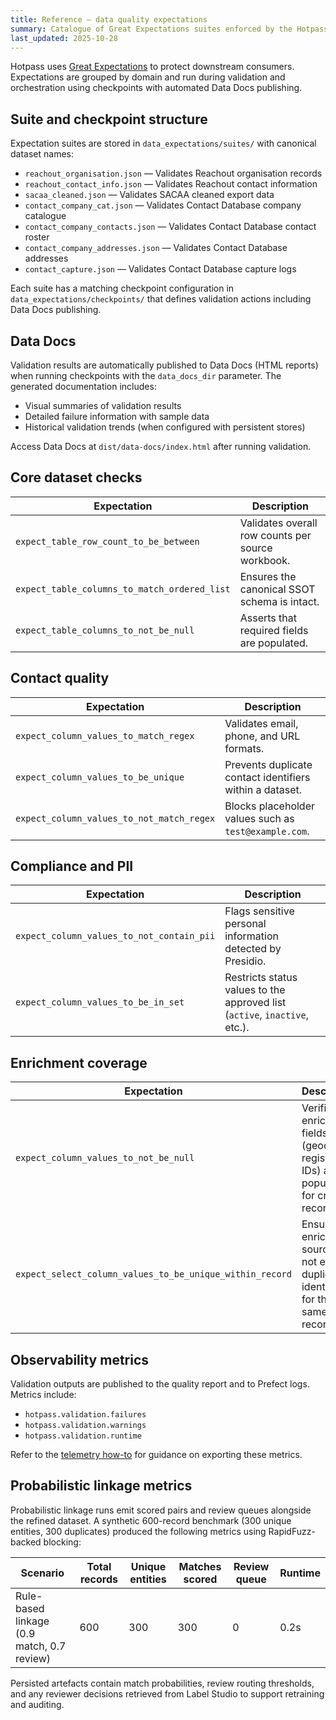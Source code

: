```yaml
---
title: Reference — data quality expectations
summary: Catalogue of Great Expectations suites enforced by the Hotpass pipeline.
last_updated: 2025-10-28
---
```


Hotpass uses [Great Expectations](https://greatexpectations.io/) to protect downstream consumers. Expectations are grouped by domain and run during validation and orchestration using checkpoints with automated Data Docs publishing.

## Suite and checkpoint structure

Expectation suites are stored in `data_expectations/suites/` with canonical dataset names:

- `reachout_organisation.json` — Validates Reachout organisation records
- `reachout_contact_info.json` — Validates Reachout contact information
- `sacaa_cleaned.json` — Validates SACAA cleaned export data
- `contact_company_cat.json` — Validates Contact Database company catalogue
- `contact_company_contacts.json` — Validates Contact Database contact roster
- `contact_company_addresses.json` — Validates Contact Database addresses
- `contact_capture.json` — Validates Contact Database capture logs

Each suite has a matching checkpoint configuration in `data_expectations/checkpoints/` that defines validation actions including Data Docs publishing.

## Data Docs

Validation results are automatically published to Data Docs (HTML reports) when running checkpoints with the `data_docs_dir` parameter. The generated documentation includes:

- Visual summaries of validation results
- Detailed failure information with sample data
- Historical validation trends (when configured with persistent stores)

Access Data Docs at `dist/data-docs/index.html` after running validation.

## Core dataset checks

| Expectation                                  | Description                                       |
| -------------------------------------------- | ------------------------------------------------- |
| `expect_table_row_count_to_be_between`       | Validates overall row counts per source workbook. |
| `expect_table_columns_to_match_ordered_list` | Ensures the canonical SSOT schema is intact.      |
| `expect_table_columns_to_not_be_null`        | Asserts that required fields are populated.       |

## Contact quality

| Expectation                               | Description                                              |
| ----------------------------------------- | -------------------------------------------------------- |
| `expect_column_values_to_match_regex`     | Validates email, phone, and URL formats.                 |
| `expect_column_values_to_be_unique`       | Prevents duplicate contact identifiers within a dataset. |
| `expect_column_values_to_not_match_regex` | Blocks placeholder values such as `test@example.com`.    |

## Compliance and PII

| Expectation                               | Description                                                                |
| ----------------------------------------- | -------------------------------------------------------------------------- |
| `expect_column_values_to_not_contain_pii` | Flags sensitive personal information detected by Presidio.                 |
| `expect_column_values_to_be_in_set`       | Restricts status values to the approved list (`active`, `inactive`, etc.). |

## Enrichment coverage

| Expectation                                              | Description                                                                                  |
| -------------------------------------------------------- | -------------------------------------------------------------------------------------------- |
| `expect_column_values_to_not_be_null`                    | Verifies that enrichment fields (geocodes, registry IDs) are populated for critical records. |
| `expect_select_column_values_to_be_unique_within_record` | Ensures enrichment sources do not emit duplicate identifiers for the same record.            |

## Observability metrics

Validation outputs are published to the quality report and to Prefect logs. Metrics include:

- `hotpass.validation.failures`
- `hotpass.validation.warnings`
- `hotpass.validation.runtime`

Refer to the [telemetry how-to](../how-to-guides/orchestrate-and-observe.md) for guidance on exporting these metrics.

## Probabilistic linkage metrics

Probabilistic linkage runs emit scored pairs and review queues alongside the
refined dataset. A synthetic 600-record benchmark (300 unique entities, 300
duplicates) produced the following metrics using RapidFuzz-backed blocking:

| Scenario                                   | Total records | Unique entities | Matches scored | Review queue | Runtime |
| ------------------------------------------ | ------------- | --------------- | -------------- | ------------ | ------- |
| Rule-based linkage (0.9 match, 0.7 review) | 600           | 300             | 300            | 0            | 0.2s    |

Persisted artefacts contain match probabilities, review routing thresholds, and
any reviewer decisions retrieved from Label Studio to support retraining and
auditing.
